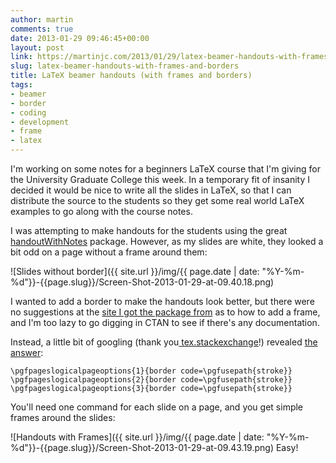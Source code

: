 ```yaml
---
author: martin
comments: true
date: 2013-01-29 09:46:45+00:00
layout: post
link: https://martinjc.com/2013/01/29/latex-beamer-handouts-with-frames-and-borders/
slug: latex-beamer-handouts-with-frames-and-borders
title: LaTeX beamer handouts (with frames and borders)
tags:
- beamer
- border
- coding
- development
- frame
- latex
---
```


I'm working on some notes for a beginners LaTeX course that I'm giving for the University Graduate College this week. In a temporary fit of insanity I decided it would be nice to write all the slides in LaTeX, so that I can distribute the source to the students so they get some real world LaTeX examples to go along with the course notes.

I was attempting to make handouts for the students using the great [handoutWithNotes](http://www.guidodiepen.nl/2009/07/creating-latex-beamer-handouts-with-notes/) package. However, as my slides are white, they looked a bit odd on a page without a frame around them:


![Slides without border]({{ site.url }}/img/{{ page.date | date: "%Y-%m-%d"}}-{{page.slug}}/Screen-Shot-2013-01-29-at-09.40.18.png)

I wanted to add a border to make the handouts look better, but there were no suggestions at the [site I got the package from](http://www.guidodiepen.nl/2009/07/creating-latex-beamer-handouts-with-notes/) as to how to add a frame, and I'm too lazy to go digging in CTAN to see if there's any documentation.

Instead, a little bit of googling (thank you[ tex.stackexchange](http://tex.stackexchange.com/)!) revealed [the answer](http://tex.stackexchange.com/questions/74637/problem-with-drawing-borders-around-slides-in-latex-beamer-handouts-with-adobe-r):


    \pgfpageslogicalpageoptions{1}{border code=\pgfusepath{stroke}}
    \pgfpageslogicalpageoptions{2}{border code=\pgfusepath{stroke}}
    \pgfpageslogicalpageoptions{3}{border code=\pgfusepath{stroke}}


You'll need one command for each slide on a page, and you get simple frames around the slides:


![Handouts with Frames]({{ site.url }}/img/{{ page.date | date: "%Y-%m-%d"}}-{{page.slug}}/Screen-Shot-2013-01-29-at-09.43.19.png) Easy!
